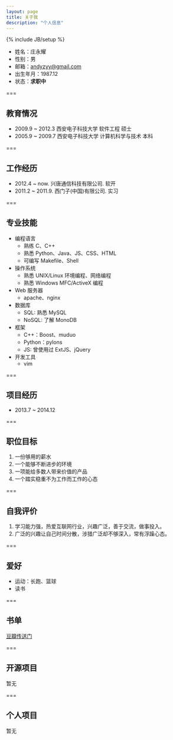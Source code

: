```yaml
---
layout: page
title: 关于我
description: "个人信息"
---
```

{% include JB/setup %}



* 姓名：庄永耀
* 性别：男
* 邮箱：[andyzyy@gmail.com](mailto:andyzyy@gmail.com)
* 出生年月：1987.12
* 状态：**求职中**

<!-- * 电话：[185-0045-8229](tel:+8618500458229) -->

===
## 教育情况

* 2009.9 ~ 2012.3 西安电子科技大学 软件工程 硕士
* 2005.9 ~ 2009.7 西安电子科技大学 计算机科学与技术 本科


===
## 工作经历
* 2012.4 ~ now. 兴唐通信科技有限公司. 软开
* 2011.2 ~ 2011.9. 西门子(中国)有限公司. 实习


===
## 专业技能

* 编程语言
    * 熟练 C、C++ 
    * 熟悉 Python、Java、JS、CSS、HTML
    * 可编写 Makefile、Shell
* 操作系统
    * 熟悉 UNIX/Linux 环境编程、网络编程
    * 熟悉 Windows MFC/ActiveX 编程
* Web 服务器
    * apache、nginx 
* 数据库
    * SQL: 熟悉 MySQL
    * NoSQL: 了解 MonoDB
* 框架
    * C++：Boost、muduo
    * Python：pylons
    * JS: 曾使用过 ExtJS、jQuery
* 开发工具
    * vim

===
## 项目经历

* 2013.7 ~ 2014.12 


===
## 职位目标

1. 一份够用的薪水
2. 一个能够不断进步的环境
3. 一项能给多数人带来价值的产品
4. 一个踏实稳重不为工作而工作的心态


===
## 自我评价
1. 学习能力强，热爱互联网行业，兴趣广泛，善于交流，做事投入。
2. 广泛的兴趣让自己时间分散，涉猎广泛却不够深入，常有浮躁心态。

===
## 爱好
* 运动：长跑、篮球
* 读书

===
## 书单
[豆瓣传送门](http://book.douban.com/people/14370518/)



===
## 开源项目
暂无

===
## 个人项目
暂无



